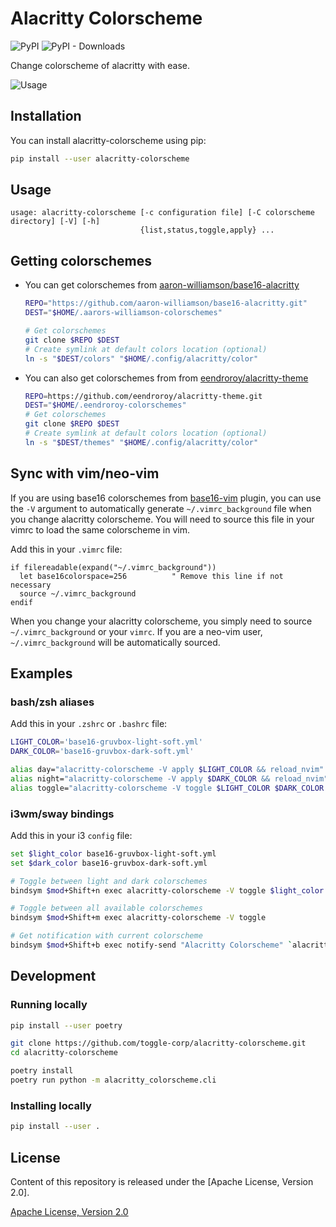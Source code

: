# Alacritty Colorscheme

![PyPI](https://img.shields.io/pypi/v/alacritty-colorscheme) ![PyPI - Downloads](https://img.shields.io/pypi/dm/alacritty-colorscheme)

Change colorscheme of alacritty with ease.

![Usage](https://user-images.githubusercontent.com/4928045/106160031-8267a880-61ad-11eb-9acf-b9d5cd5de3e4.gif)

## Installation

You can install alacritty-colorscheme using pip:

```bash
pip install --user alacritty-colorscheme
```

## Usage

```
usage: alacritty-colorscheme [-c configuration file] [-C colorscheme directory] [-V] [-h]
                             {list,status,toggle,apply} ...
```

## Getting colorschemes

- You can get colorschemes from [aaron-williamson/base16-alacritty](https://github.com/aaron-williamson/base16-alacritty)

    ```bash
    REPO="https://github.com/aaron-williamson/base16-alacritty.git"
    DEST="$HOME/.aarors-williamson-colorschemes"

    # Get colorschemes 
    git clone $REPO $DEST
    # Create symlink at default colors location (optional)
    ln -s "$DEST/colors" "$HOME/.config/alacritty/color"
    ```

- You can also get colorschemes from from [eendroroy/alacritty-theme](https://github.com/eendroroy/alacritty-theme)

    ```bash
    REPO=https://github.com/eendroroy/alacritty-theme.git
    DEST="$HOME/.eendroroy-colorschemes"
    # Get colorschemes
    git clone $REPO $DEST
    # Create symlink at default colors location (optional)
    ln -s "$DEST/themes" "$HOME/.config/alacritty/color"
    ```

## Sync with vim/neo-vim

If you are using base16 colorschemes from
[base16-vim](https://github.com/chriskempson/base16-vim) plugin, you can use
the `-V` argument to automatically generate `~/.vimrc_background` file when you
change alacritty colorscheme. You will need to source this file in your vimrc
to load the same colorscheme in vim.

Add this in your `.vimrc` file:

```vim
if filereadable(expand("~/.vimrc_background"))
  let base16colorspace=256          " Remove this line if not necessary
  source ~/.vimrc_background
endif
```

When you change your alacritty colorscheme, you simply need to source
`~/.vimrc_background` or your `vimrc`.
If you are a neo-vim user, `~/.vimrc_background` will be automatically sourced.

## Examples

### bash/zsh aliases

Add this in your `.zshrc` or `.bashrc` file:

```bash
LIGHT_COLOR='base16-gruvbox-light-soft.yml'
DARK_COLOR='base16-gruvbox-dark-soft.yml'

alias day="alacritty-colorscheme -V apply $LIGHT_COLOR && reload_nvim"
alias night="alacritty-colorscheme -V apply $DARK_COLOR && reload_nvim"
alias toggle="alacritty-colorscheme -V toggle $LIGHT_COLOR $DARK_COLOR && reload_nvim"
```

### i3wm/sway bindings

Add this in your i3 `config` file:

```bash
set $light_color base16-gruvbox-light-soft.yml
set $dark_color base16-gruvbox-dark-soft.yml

# Toggle between light and dark colorschemes
bindsym $mod+Shift+n exec alacritty-colorscheme -V toggle $light_color $dark_color

# Toggle between all available colorschemes
bindsym $mod+Shift+m exec alacritty-colorscheme -V toggle

# Get notification with current colorscheme
bindsym $mod+Shift+b exec notify-send "Alacritty Colorscheme" `alacritty-colorscheme status`
```

## Development

### Running locally

```bash
pip install --user poetry

git clone https://github.com/toggle-corp/alacritty-colorscheme.git
cd alacritty-colorscheme

poetry install
poetry run python -m alacritty_colorscheme.cli
```

### Installing locally

```bash
pip install --user .
```

## License

Content of this repository is released under the [Apache License, Version 2.0].

[Apache License, Version 2.0](./LICENSE-APACHE)
